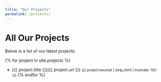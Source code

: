 ```yaml
---
title: "Our Projects"
permalink: /projects/
---
```


# All Our Projects

Below is a list of our latest projects.

{% for project in site.projects %}
  - [{{ project.title }}]({{ project.url }})
    <small>({{ project.excerpt | strip_html | truncate: 150 }})</small>
{% endfor %}
